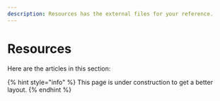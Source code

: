 ```yaml
---
description: Resources has the external files for your reference.
---
```


# Resources

Here are the articles in this section:

{% hint style="info" %}
This page is under construction to get a better layout.
{% endhint %}



